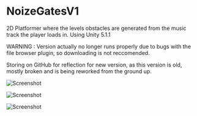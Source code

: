 # NoizeGatesV1

2D Platformer where the levels obstacles are generated from the music track the player loads in. Using Unity 5.1.1 

WARNING : Version actually no longer runs properly due to bugs with the file browser plugin, so downloading is not reccomended.

Storing on GitHub for reflection for new version, as this version is old, mostly broken and is being reworked from the ground up.

![Screenshot](https://i.imgur.com/OcA2CSn.png "Song Loader")

![Screenshot](https://i.imgur.com/xEopGRo.png "Jump!")

![Screenshot](https://i.imgur.com/h35XBii.png "Player Died")
